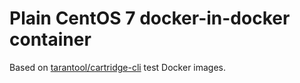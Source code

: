 # Plain CentOS 7 docker-in-docker container

Based on [tarantool/cartridge-cli](https://github.com/tarantool/cartridge-cli) test Docker images.
